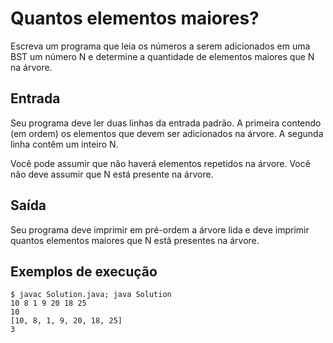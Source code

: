 # Quantos elementos maiores?

Escreva um programa que leia os números a serem adicionados em uma BST um número N e determine a quantidade de elementos maiores que N na árvore.

## Entrada

Seu programa deve ler duas linhas da entrada padrão. A primeira contendo (em ordem) os elementos que devem ser adicionados na árvore. A segunda linha contêm um inteiro N.

Você pode assumir que não haverá elementos repetidos na árvore. Você não deve assumir que N está presente na árvore.

## Saída

Seu programa deve imprimir em pré-ordem a árvore lida e deve imprimir quantos elementos maiores que N estã presentes na árvore.

## Exemplos de execução

	$ javac Solution.java; java Solution
	10 8 1 9 20 18 25
	10
	[10, 8, 1, 9, 20, 18, 25]
	3